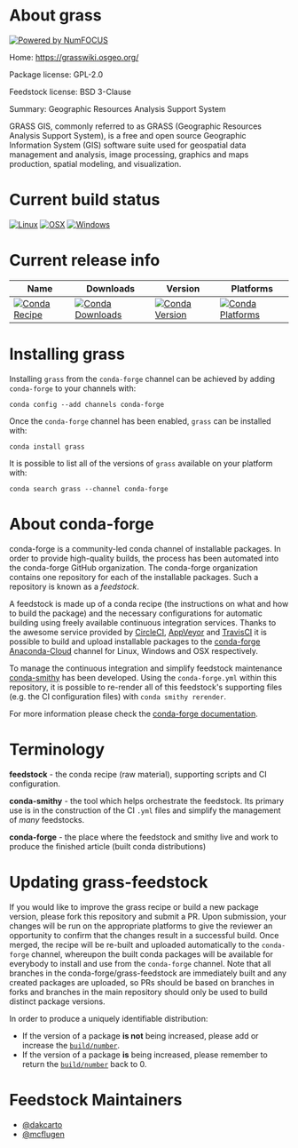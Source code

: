 About grass
===========

[![Powered by NumFOCUS](https://img.shields.io/badge/powered%20by-NumFOCUS-orange.svg?style=flat&colorA=E1523D&colorB=007D8A)](http://numfocus.org)

Home: https://grasswiki.osgeo.org/

Package license: GPL-2.0

Feedstock license: BSD 3-Clause

Summary: Geographic Resources Analysis Support System

GRASS GIS, commonly referred to as GRASS (Geographic Resources
Analysis Support System), is a free and open source Geographic
Information System (GIS) software suite used for geospatial data
management and analysis, image processing, graphics and maps
production, spatial modeling, and visualization.


Current build status
====================

[![Linux](https://img.shields.io/circleci/project/github/conda-forge/grass-feedstock/master.svg?label=Linux)](https://circleci.com/gh/conda-forge/grass-feedstock)
[![OSX](https://img.shields.io/travis/conda-forge/grass-feedstock/master.svg?label=macOS)](https://travis-ci.org/conda-forge/grass-feedstock)
[![Windows](https://img.shields.io/appveyor/ci/conda-forge/grass-feedstock/master.svg?label=Windows)](https://ci.appveyor.com/project/conda-forge/grass-feedstock/branch/master)

Current release info
====================

| Name | Downloads | Version | Platforms |
| --- | --- | --- | --- |
| [![Conda Recipe](https://img.shields.io/badge/recipe-grass-green.svg)](https://anaconda.org/conda-forge/grass) | [![Conda Downloads](https://img.shields.io/conda/dn/conda-forge/grass.svg)](https://anaconda.org/conda-forge/grass) | [![Conda Version](https://img.shields.io/conda/vn/conda-forge/grass.svg)](https://anaconda.org/conda-forge/grass) | [![Conda Platforms](https://img.shields.io/conda/pn/conda-forge/grass.svg)](https://anaconda.org/conda-forge/grass) |

Installing grass
================

Installing `grass` from the `conda-forge` channel can be achieved by adding `conda-forge` to your channels with:

```
conda config --add channels conda-forge
```

Once the `conda-forge` channel has been enabled, `grass` can be installed with:

```
conda install grass
```

It is possible to list all of the versions of `grass` available on your platform with:

```
conda search grass --channel conda-forge
```


About conda-forge
=================

conda-forge is a community-led conda channel of installable packages.
In order to provide high-quality builds, the process has been automated into the
conda-forge GitHub organization. The conda-forge organization contains one repository
for each of the installable packages. Such a repository is known as a *feedstock*.

A feedstock is made up of a conda recipe (the instructions on what and how to build
the package) and the necessary configurations for automatic building using freely
available continuous integration services. Thanks to the awesome service provided by
[CircleCI](https://circleci.com/), [AppVeyor](https://www.appveyor.com/)
and [TravisCI](https://travis-ci.org/) it is possible to build and upload installable
packages to the [conda-forge](https://anaconda.org/conda-forge)
[Anaconda-Cloud](https://anaconda.org/) channel for Linux, Windows and OSX respectively.

To manage the continuous integration and simplify feedstock maintenance
[conda-smithy](https://github.com/conda-forge/conda-smithy) has been developed.
Using the ``conda-forge.yml`` within this repository, it is possible to re-render all of
this feedstock's supporting files (e.g. the CI configuration files) with ``conda smithy rerender``.

For more information please check the [conda-forge documentation](https://conda-forge.org/docs/).

Terminology
===========

**feedstock** - the conda recipe (raw material), supporting scripts and CI configuration.

**conda-smithy** - the tool which helps orchestrate the feedstock.
                   Its primary use is in the construction of the CI ``.yml`` files
                   and simplify the management of *many* feedstocks.

**conda-forge** - the place where the feedstock and smithy live and work to
                  produce the finished article (built conda distributions)


Updating grass-feedstock
========================

If you would like to improve the grass recipe or build a new
package version, please fork this repository and submit a PR. Upon submission,
your changes will be run on the appropriate platforms to give the reviewer an
opportunity to confirm that the changes result in a successful build. Once
merged, the recipe will be re-built and uploaded automatically to the
`conda-forge` channel, whereupon the built conda packages will be available for
everybody to install and use from the `conda-forge` channel.
Note that all branches in the conda-forge/grass-feedstock are
immediately built and any created packages are uploaded, so PRs should be based
on branches in forks and branches in the main repository should only be used to
build distinct package versions.

In order to produce a uniquely identifiable distribution:
 * If the version of a package **is not** being increased, please add or increase
   the [``build/number``](https://conda.io/docs/user-guide/tasks/build-packages/define-metadata.html#build-number-and-string).
 * If the version of a package **is** being increased, please remember to return
   the [``build/number``](https://conda.io/docs/user-guide/tasks/build-packages/define-metadata.html#build-number-and-string)
   back to 0.

Feedstock Maintainers
=====================

* [@dakcarto](https://github.com/dakcarto/)
* [@mcflugen](https://github.com/mcflugen/)

